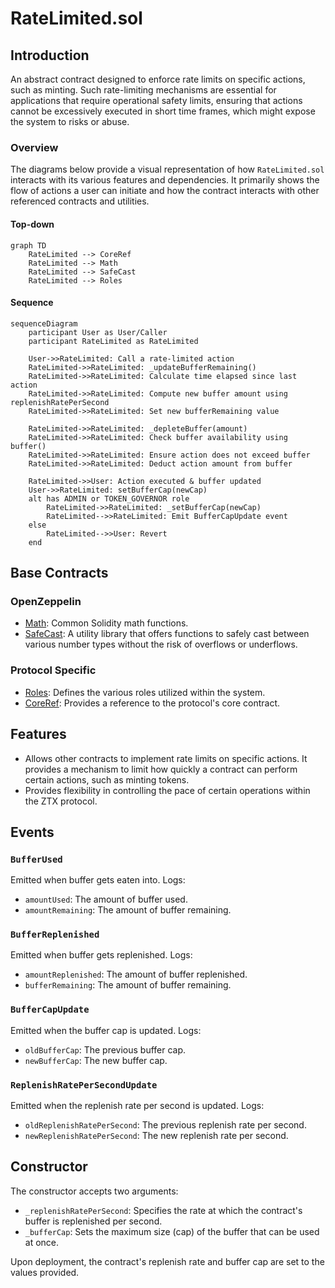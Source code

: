 # RateLimited.sol

## Introduction
An abstract contract designed to enforce rate limits on specific actions, such as minting. Such rate-limiting mechanisms are essential for applications that require operational safety limits, ensuring that actions cannot be excessively executed in short time frames, which might expose the system to risks or abuse.

### Overview
The diagrams below provide a visual representation of how `RateLimited.sol` interacts with its various features and dependencies. It primarily shows the flow of actions a user can initiate and how the contract interacts with other referenced contracts and utilities.

#### Top-down
```mermaid
graph TD
    RateLimited --> CoreRef
    RateLimited --> Math
    RateLimited --> SafeCast
    RateLimited --> Roles
```

#### Sequence
```mermaid
sequenceDiagram
    participant User as User/Caller
    participant RateLimited as RateLimited

    User->>RateLimited: Call a rate-limited action
    RateLimited->>RateLimited: _updateBufferRemaining()
    RateLimited->>RateLimited: Calculate time elapsed since last action
    RateLimited->>RateLimited: Compute new buffer amount using replenishRatePerSecond
    RateLimited->>RateLimited: Set new bufferRemaining value

    RateLimited->>RateLimited: _depleteBuffer(amount)
    RateLimited->>RateLimited: Check buffer availability using buffer()
    RateLimited->>RateLimited: Ensure action does not exceed buffer
    RateLimited->>RateLimited: Deduct action amount from buffer

    RateLimited->>User: Action executed & buffer updated
    User->>RateLimited: setBufferCap(newCap)
    alt has ADMIN or TOKEN_GOVERNOR role
        RateLimited->>RateLimited: _setBufferCap(newCap)
        RateLimited-->>RateLimited: Emit BufferCapUpdate event
    else
        RateLimited-->>User: Revert
    end
```

## Base Contracts
### OpenZeppelin
- [Math](https://github.com/OpenZeppelin/openzeppelin-contracts/blob/master/contracts/utils/math/Math.sol): Common Solidity math functions.
- [SafeCast](https://github.com/OpenZeppelin/openzeppelin-contracts/blob/master/contracts/utils/math/SafeCast.sol): A utility library that offers functions to safely cast between various number types without the risk of overflows or underflows.
### Protocol Specific
- [Roles](https://github.com/ZTX-Foundation/tuxedo/blob/develop/src/core/Roles.sol): Defines the various roles utilized within the system.
- [CoreRef](https://github.com/ZTX-Foundation/tuxedo/blob/develop/src/refs/CoreRef.sol): Provides a reference to the protocol's core contract.

## Features
- Allows other contracts to implement rate limits on specific actions. It provides a mechanism to limit how quickly a contract can perform certain actions, such as minting tokens.
- Provides flexibility in controlling the pace of certain operations within the ZTX protocol.

## Events
### `BufferUsed`
Emitted when buffer gets eaten into.
Logs:
- `amountUsed`: The amount of buffer used.
- `amountRemaining`: The amount of buffer remaining.

### `BufferReplenished`
Emitted when buffer gets replenished.
Logs:
- `amountReplenished`: The amount of buffer replenished.
- `bufferRemaining`: The amount of buffer remaining.

### `BufferCapUpdate`
Emitted when the buffer cap is updated.
Logs:
- `oldBufferCap`: The previous buffer cap.
- `newBufferCap`: The new buffer cap.

### `ReplenishRatePerSecondUpdate`
Emitted when the replenish rate per second is updated.
Logs:
- `oldReplenishRatePerSecond`: The previous replenish rate per second.
- `newReplenishRatePerSecond`: The new replenish rate per second.

## Constructor
The constructor accepts two arguments:

- `_replenishRatePerSecond`: Specifies the rate at which the contract's buffer is replenished per second.
- `_bufferCap`: Sets the maximum size (cap) of the buffer that can be used at once.

Upon deployment, the contract's replenish rate and buffer cap are set to the values provided.
